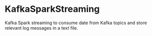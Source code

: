 # KafkaSparkStreaming
Kafka Spark streaming to consume date from Kafka topics and store relevant log messages in a text file.
